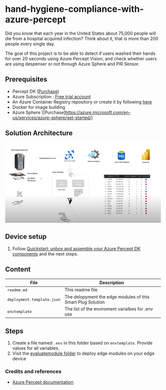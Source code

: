 # hand-hygiene-compliance-with-azure-percept

Did you know that each year in the United States about 75,000 people will die from a hospital acquired infection? Think about it, that is more than 200 people every single day.

The goal of this project is to be able to detect if users washed their hands for over 20 seconds using Azure Percept Vision, and check whether users are using despenser or not through Azure Sphere and PIR Sensor.

## Prerequisites
- Percept DK ([Purchase](https://www.microsoft.com/en-us/store/build/azure-percept/8v2qxmzbz9vc))
- Azure Subscription : [Free trial account](https://azure.microsoft.com/en-us/free/)
- An Azure Container Registry repository or create it by following [here](https://docs.microsoft.com/en-us/azure/iot-edge/tutorial-develop-for-linux?view=iotedge-2020-11#create-a-container-registry)
- Docker for image building
- Azure Sphere ([Purchase]https://azure.microsoft.com/en-us/services/azure-sphere/get-started/)


## Solution Architecture
![Solution Arch](docs/images/sw-arch-hands.png)

## Device setup
1. Follow [Quickstart: unbox and assemble your Azure Percept DK components](https://docs.microsoft.com/en-us/azure/azure-percept/quickstart-percept-dk-unboxing) and the next steps.


## Content

| File             | Description                                                   |
|-------------------------|---------------------------------------------------------------|
| `readme.md`             | This readme file                                              |
| `deployment.template.json`    | The delopyment the edge modules of this Smart Plug Solution |
| `envtemplate`    | The list of the enviroment varialbes for .env use |


## Steps
1. Create a file named `.env` in this folder based on `envtemplate`. Provide values for all variables.
2. Visit the [evaluatemodule folder](https://github.com/leannhuang/hand-hygiene-compliance-with-azure-percept/tree/main/modules/evaluatemodule) to deploy edge modules on your edge device
   


### Credits and references
- [Azure Percept documentation](https://docs.microsoft.com/en-us/azure/azure-percept/)
